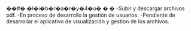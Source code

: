 ��#� �l�i�b�r�a�r�y�4�u�
�
�
-Subir y descargar archivos pdf.
-En proceso de desarrollo la gestión de usuarios.
-Pendiente de desarrollar el aplicativo de visualización y gestion de los archivos.
